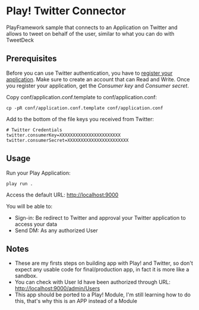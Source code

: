 # Play! Twitter Connector

PlayFramework sample that connects to an Application on Twitter and allows to tweet on behalf of the user, similar to what you can do with TweetDeck

## Prerequisites

Before you can use Twitter authentication, you have to [register your application](http://developer.twitter.com/apps/new).
Make sure to create an account that can Read and Write.
Once you register your application, get the *Consumer key* and *Consumer secret*.

Copy conf/application.conf.template to conf/application.conf:

	cp -pR conf/application.conf.template conf/application.conf
	
Add to the bottom of the file keys you received from Twitter:

	# Twitter Credentials
	twitter.consumerKey=XXXXXXXXXXXXXXXXXXXXXXX
	twitter.consumerSecret=XXXXXXXXXXXXXXXXXXXXXXX
	
## Usage

Run your Play Application:

	play run .
	
Access the default URL: [http://localhost:9000](http://localhost:9000)

You will be able to:

- Sign-in: Be redirect to Twitter and approval your Twitter application to access your data
- Send DM: As any authorized User

## Notes

* These are my firsts steps on building app with Play! and Twitter, so don't expect any usable code for final/production app,  in fact it is more like a sandbox.
* You can check with User Id have been authorized through URL: [http://localhost:9000/admin/Users](http://localhost:9000/admin/Users)
* This app should be ported to a Play! Module, I'm still learning how to do this, that's why this is an APP instead of a Module
